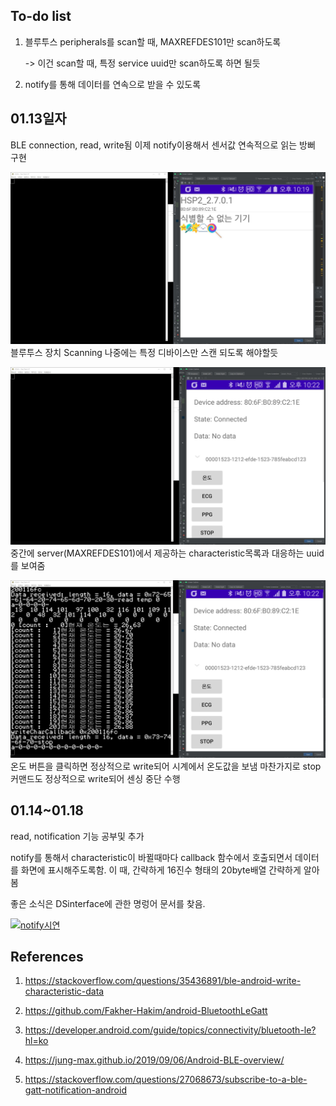 ## To-do list

1. 블루투스 peripherals를 scan할 때, MAXREFDES101만 scan하도록

	-> 이건 scan할 때, 특정 service uuid만 scan하도록 하면 될듯
	
2. notify를 통해 데이터를 연속으로 받을 수 있도록

## 01.13일자

BLE connection, read, write됨
이제 notify이용해서 센서값 연속적으로 읽는 방뻐 구현

![](../documentation/images/1.JPG)
블루투스 장치 Scanning
나중에는 특정 디바이스만 스캔 되도록 해야할듯

![](../documentation/images/2.JPG)
중간에 server(MAXREFDES101)에서 제공하는 characteristic목록과 대응하는 uuid를 보여줌

![](../documentation/images/3.JPG)
온도 버튼을 클릭하면 정상적으로 write되어 시계에서 온도값을 보냄
마찬가지로 stop 커맨드도 정상적으로 write되어 센싱 중단 수행

## 01.14~01.18

read, notification 기능 공부및 추가

notify를 통해서 characteristic이 바뀔때마다 callback 함수에서 호출되면서 데이터를 화면에 표시해주도록함.
이 때, 간략하게 16진수 형태의 20byte배열 간략하게 알아봄

좋은 소식은 DSinterface에 관한 명렁어 문서를 찾음.



[![notify시연](https://www.youtube.com/watch?v=4-1Gxlas5qk/0.jpg)](https://www.youtube.com/watch?v=4-1Gxlas5qk) 

## References

1. https://stackoverflow.com/questions/35436891/ble-android-write-characteristic-data

2. https://github.com/Fakher-Hakim/android-BluetoothLeGatt

3. https://developer.android.com/guide/topics/connectivity/bluetooth-le?hl=ko

4. https://jung-max.github.io/2019/09/06/Android-BLE-overview/

5. https://stackoverflow.com/questions/27068673/subscribe-to-a-ble-gatt-notification-android